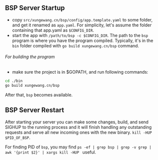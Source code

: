 ## BSP Server Startup
* copy `src/xungewang.cn/bsp/config/app.template.yaml` to some folder, and get it 
renamed as `app.yaml`. For simplicity, let's assume the folder containing that app.yaml 
as `$CONFIG_DIR`.
* start the app with `/path/to/bsp -c $CONFIG_DIR`. The path to the `bsp` 
program is where you have the program compiled. Typically, it's in the 
`bin` folder compiled with `go build xungewang.cn/bsp` command.

###### For building the program
* make sure the project is in $GOPATH, and run following commands: 

```bash
cd ./bin
go build xungewang.cn/bsp
```

 After that, `bsp` becomes available.
 

## BSP Server Restart
After starting your server you can make some changes, build, and send SIGHUP to the running 
process and it will finish handling any outstanding requests and serve all new incoming ones 
with the new binary. `kill -HUP $PID_OF_BSP`.

For finding PID of `bsp`, you may find `ps -ef | grep bsp | grep -v grep | awk '{print $2}' | xargs kill -HUP ` useful.